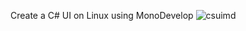 Create a C# UI on Linux using MonoDevelop
![csuimd](https://github.com/kerry91/csMonoDevUI/assets/36702039/b0083265-4fdf-4923-95d1-8baa8b49f97e)
